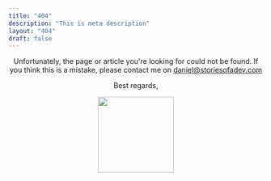 ```yaml
---
title: "404"
description: "This is meta description"
layout: "404"
draft: false
---
```


<div style="text-align: center">
<p>Unfortunately, the page or article you're looking for could not be found.
If you think this is a mistake, please contact me on <a href="mailto:daniel@storiesofadev.com">daniel@storiesofadev.com</a></p>
<p>Best regards,</p>
<img src="/assets/signature.png" width="150" alt="">
</div>
